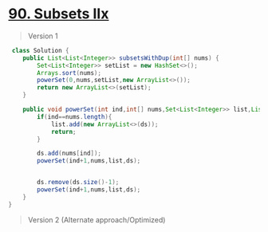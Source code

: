 # [90. Subsets IIx](https://leetcode.com/problems/subsets-ii/)
> Version 1
```java
 class Solution {
    public List<List<Integer>> subsetsWithDup(int[] nums) {
        Set<List<Integer>> setList = new HashSet<>();
        Arrays.sort(nums);
        powerSet(0,nums,setList,new ArrayList<>());
        return new ArrayList<>(setList);
    }

    public void powerSet(int ind,int[] nums,Set<List<Integer>> list,List<Integer> ds){
        if(ind==nums.length){
            list.add(new ArrayList<>(ds));
            return;
        }

        ds.add(nums[ind]);
        powerSet(ind+1,nums,list,ds);


        ds.remove(ds.size()-1);
        powerSet(ind+1,nums,list,ds);
    }
}
```

> Version 2 (Alternate approach/Optimized)